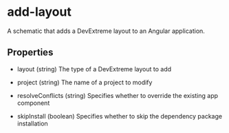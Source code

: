 # add-layout

A schematic that adds a DevExtreme layout to an Angular application.

## Properties

- layout (string)
 The type of a DevExtreme layout to add

- project (string)
 The name of a project to modify

- resolveConflicts (string)
 Specifies whether to override the existing app component

 - skipInstall (boolean)
Specifies whether to skip the dependency package installation
